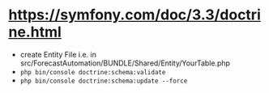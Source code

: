 # https://symfony.com/doc/3.3/doctrine.html
 - create Entity File i.e. in src/ForecastAutomation/BUNDLE/Shared/Entity/YourTable.php
 - `php bin/console doctrine:schema:validate`
 - `php bin/console doctrine:schema:update --force`
